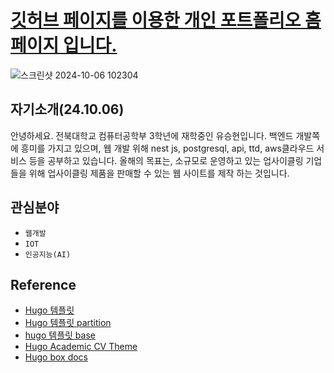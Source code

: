 # [깃허브 페이지를 이용한 개인 포트폴리오 홈페이지 입니다.](https://yoo-sh.github.io/)

![스크린샷 2024-10-06 102304](https://github.com/user-attachments/assets/f4e1e902-dd78-4c60-adc2-3d26533a50d2)


## 자기소개(24.10.06)
안녕하세요. 전북대학교 컴퓨터공학부 3학년에 재학중인 유승현입니다. 백엔드 개발쪽에 흥미를 가지고 있으며, 웹 개발 위해 nest js, postgresql, api, ttd, aws클라우드 서비스 등을 공부하고 있습니다. 올해의 목표는, 소규모로 운영하고 있는 업사이클링 기업들을 위해 업사이클링 제품을 판매할 수 있는 웹 사이트를 제작 하는 것입니다.


## 관심분야
- `웹개발`
- `IOT` 
- `인공지능(AI)`

## Reference


- [Hugo 템플릿](https://hugoblox.com/templates/)
- [Hugo 템플릿 partition](https://gohugo.io/templates/partial/)
- [hugo 템플릿 base](https://gohugo.io/templates/base/)
- [Hugo Academic CV Theme](https://github.com/HugoBlox/theme-academic-cv)
- [Hugo box docs](https://docs.hugoblox.com/)